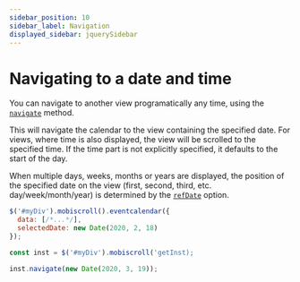 ```yaml
---
sidebar_position: 10
sidebar_label: Navigation
displayed_sidebar: jquerySidebar
---
```


# Navigating to a date and time

You can navigate to another view programatically any time, using the [`navigate`](./api#method-navigate) method.

This will navigate the calendar to the view containing the specified date. For views, where time is also displayed, the view will be scrolled to the specified time. If the time part is not explicitly specified, it defaults to the start of the day.

When multiple days, weeks, months or years are displayed, the position of the specified date on the view (first, second, third, etc. day/week/month/year) is determined by the [`refDate`](./api#opt-refDate) option.

```js
$('#myDiv').mobiscroll().eventcalendar({
  data: [/*...*/],
  selectedDate: new Date(2020, 2, 18)
});

const inst = $('#myDiv').mobiscroll('getInst);

inst.navigate(new Date(2020, 3, 19));
```